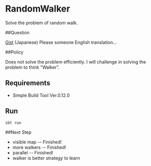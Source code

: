 RandomWalker
============

Solve the problem of random walk.

##Question

[Gist](https://gist.github.com/3671661) (Japanese) 
Please someone English translation...

##Policy

Does not solve the problem efficiently.
I will challenge in solving the problem to think "Walker".

## Requirements
* Simple Build Tool Ver.0.12.0

## Run

    sbt run

##Next Step
* visible map -- Finished!
* more walkers -- Finished!
* parallel -- Finished!
* walker is better strategy to learn